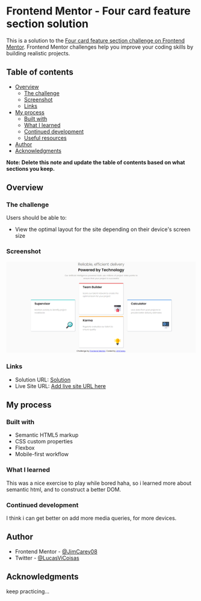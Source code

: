# Frontend Mentor - Four card feature section solution

This is a solution to the [Four card feature section challenge on Frontend Mentor](https://www.frontendmentor.io/challenges/four-card-feature-section-weK1eFYK). Frontend Mentor challenges help you improve your coding skills by building realistic projects. 

## Table of contents

- [Overview](#overview)
  - [The challenge](#the-challenge)
  - [Screenshot](#screenshot)
  - [Links](#links)
- [My process](#my-process)
  - [Built with](#built-with)
  - [What I learned](#what-i-learned)
  - [Continued development](#continued-development)
  - [Useful resources](#useful-resources)
- [Author](#author)
- [Acknowledgments](#acknowledgments)

**Note: Delete this note and update the table of contents based on what sections you keep.**

## Overview

### The challenge

Users should be able to:

- View the optimal layout for the site depending on their device's screen size

### Screenshot

![](./images/screenshot.png)

### Links

- Solution URL: [Solution](https://github.com/JimCarey08/Four_card_section_FrontEndMentor)
- Live Site URL: [Add live site URL here](https://your-live-site-url.com)

## My process

### Built with

- Semantic HTML5 markup
- CSS custom properties
- Flexbox
- Mobile-first workflow

### What I learned

This was a nice exercise to play while bored haha, so i learned more about semantic html, and to construct a better DOM.

### Continued development

I think i can get better on add more media queries, for more devices.

## Author

- Frontend Mentor - [@JimCarey08](https://www.frontendmentor.io/profile/@JimCarey08)
- Twitter - [@LucasViCoisas](https://www.twitter.com/@LucasViCoisas)

## Acknowledgments

keep practicing...
